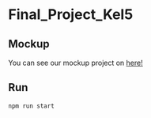 # Final_Project_Kel5



## Mockup
You can see our mockup project on [here!](https://www.figma.com/file/mUE81XMrbLNoT2WwraYSzE/Final-Project-1?node-id=0%3A1)

## Run
```bash
npm run start
```